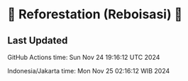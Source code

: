 
# 🌳 Reforestation (Reboisasi) 🌲

## Last Updated

GitHub Actions time: Sun Nov 24 19:16:12 UTC 2024

Indonesia/Jakarta time: Mon Nov 25 02:16:12 WIB 2024
